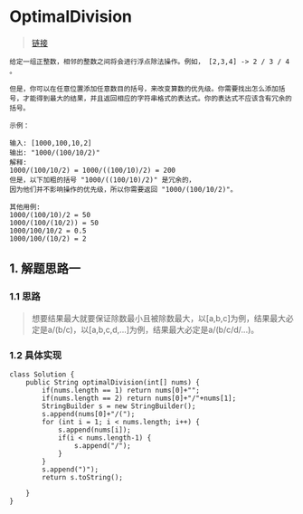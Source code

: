 # OptimalDivision
> [链接](https://leetcode-cn.com/problems/optimal-division/)
```
给定一组正整数，相邻的整数之间将会进行浮点除法操作。例如， [2,3,4] -> 2 / 3 / 4 。

但是，你可以在任意位置添加任意数目的括号，来改变算数的优先级。你需要找出怎么添加括号，才能得到最大的结果，并且返回相应的字符串格式的表达式。你的表达式不应该含有冗余的括号。

示例：

输入: [1000,100,10,2]
输出: "1000/(100/10/2)"
解释:
1000/(100/10/2) = 1000/((100/10)/2) = 200
但是，以下加粗的括号 "1000/((100/10)/2)" 是冗余的，
因为他们并不影响操作的优先级，所以你需要返回 "1000/(100/10/2)"。

其他用例:
1000/(100/10)/2 = 50
1000/(100/(10/2)) = 50
1000/100/10/2 = 0.5
1000/100/(10/2) = 2
```

## 1. 解题思路一 
### 1.1 思路
> 想要结果最大就要保证除数最小且被除数最大，以[a,b,c]为例，结果最大必定是a/(b/c)，以[a,b,c,d,...]为例，结果最大必定是a/(b/c/d/...)。
### 1.2 具体实现
```
class Solution {
    public String optimalDivision(int[] nums) {
        if(nums.length == 1) return nums[0]+"";
        if(nums.length == 2) return nums[0]+"/"+nums[1];
        StringBuilder s = new StringBuilder();
        s.append(nums[0]+"/(");
        for (int i = 1; i < nums.length; i++) {
            s.append(nums[i]);
            if(i < nums.length-1) {
                s.append("/");
            }
        }
        s.append(")");
        return s.toString();

    }
}
```